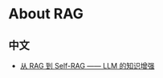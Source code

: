 # About RAG

## 中文

* [从 RAG 到 Self-RAG —— LLM 的知识增强](https://blog.csdn.net/weixin_40920183/article/details/134389736)
